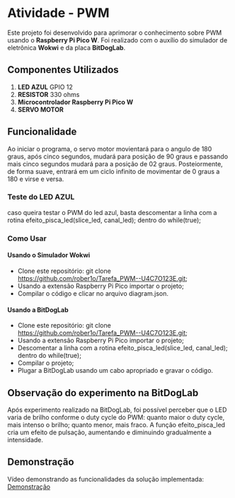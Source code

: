 # Atividade - PWM

Este projeto foi desenvolvido para aprimorar o conhecimento sobre PWM usando o **Raspberry Pi Pico W**. Foi realizado com o auxílio do simulador de eletrônica **Wokwi** e da placa **BitDogLab**.

## Componentes Utilizados

1. **LED AZUL** GPIO 12
2. **RESISTOR** 330 ohms
3. **Microcontrolador Raspberry Pi Pico W**
4. **SERVO MOTOR**

## Funcionalidade

Ao iniciar o programa, o servo motor movientará para o angulo de 180 graus, após cinco segundos, mudará para posição de 90 graus e passando mais cinco segundos mudará para a posição de 02 graus. Posteiormente, de forma suave, entrará em um ciclo infinito de movimentar de 0 graus a 180 e virse e versa.

### Teste do LED AZUL

caso queira testar o PWM do led azul, basta descomentar a linha com a rotina efeito_pisca_led(slice_led, canal_led); dentro do while(true);



### Como Usar

#### Usando o Simulador Wokwi

- Clone este repositório: git clone https://github.com/rober1o/Tarefa_PWM--U4C7O123E.git;
- Usando a extensão Raspberry Pi Pico importar o projeto;
- Compilar o código e clicar no arquivo diagram.json.

#### Usando a BitDogLab

- Clone este repositório: git clone https://github.com/rober1o/Tarefa_PWM--U4C7O123E.git;
- Usando a extensão Raspberry Pi Pico importar o projeto;
- Descomentar a linha com a rotina efeito_pisca_led(slice_led, canal_led); dentro do while(true);
- Compilar o projeto;
- Plugar a BitDogLab usando um cabo apropriado e gravar o código.

## Observação do experimento na BitDogLab

Após experimento realizado na BitDogLab, foi possível perceber que o LED varia de brilho conforme o duty cycle do PWM: quanto maior o duty cycle, mais intenso o brilho; quanto menor, mais fraco. A função efeito_pisca_led cria um efeito de pulsação, aumentando e diminuindo gradualmente a intensidade. 

## Demonstração

<!-- TODO: adicionar link do vídeo -->
Vídeo demonstrando as funcionalidades da solução implementada: [Demonstração](https://youtu.be/pDz5KutL2i4)
